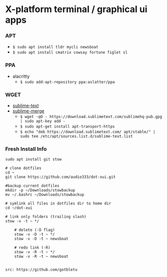 # X-platform terminal / graphical ui apps

### APT
* `$ sudo apt install tldr mycli newsboat`
* `$ sudo apt install cmatrix cowsay fortune figlet sl`

### PPA
* alacritty
  * `$ sudo add-apt-repository ppa:aslatter/ppa`

### WGET
* [sublime-text](https://www.sublimetext.com/docs/linux_repositories.html#apt)  
* [sublime-merge](https://www.sublimemerge.com/docs/linux_repositories#apt)
  * `$ wget -qO - https://download.sublimetext.com/sublimehq-pub.gpg | sudo apt-key add -`
  * `$ sudo apt-get install apt-transport-https`
  * `$ echo "deb https://download.sublimetext.com/ apt/stable/" | sudo tee /etc/apt/sources.list.d/sublime-text.list`

### Fresh Install Info
    sudo apt install git stow

    # clone dotfiles
    cd ~
    git clone https://github.com/audio333/dot-xui.git

    #backup current dotfiles
    mkdir -p ~/Downloads/stowbackup
    mv ~/.bashrc ~/Downloads/stowbackup

    # symlink all files in dotfiles dir to home dir
    cd ~/dot-xui

    # link only folders (trailing slash)
    stow -v -t ~ */

        # delete (-D flag)
        stow -v -D -t ~ */
        stow -v -D -t ~ newsboat

        # redo link (-R)
        stow -v -R -t ~ */
        stow -v -R -t ~ newsboat


    src: https://github.com/gotbletu

